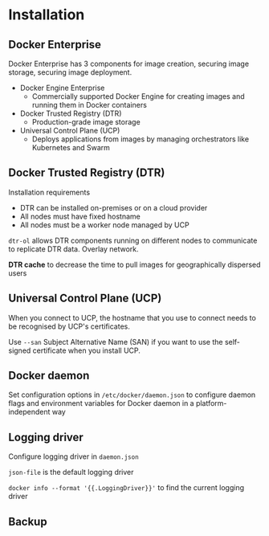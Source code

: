 # Installation

## Docker Enterprise

Docker Enterprise has 3 components for image creation, securing image storage, securing image deployment.

- Docker Engine Enterprise
  - Commercially supported Docker Engine for creating images and running them in Docker containers
- Docker Trusted Registry (DTR)
  - Production-grade image storage
- Universal Control Plane (UCP)
  - Deploys applications from images by managing orchestrators like Kubernetes and Swarm

## Docker Trusted Registry (DTR)

Installation requirements
- DTR can be installed on-premises or on a cloud provider
- All nodes must have fixed hostname
- All nodes must be a worker node managed by UCP

`dtr-ol` allows DTR components running on different nodes to communicate to replicate DTR data. Overlay network.

**DTR cache** to decrease the time to pull images for geographically dispersed users

## Universal Control Plane (UCP)

When you connect to UCP, the hostname that you use to connect needs to be recognised by UCP's certificates.

Use `--san` Subject Alternative Name (SAN) if you want to use the self-signed certificate when you install UCP.

## Docker daemon

Set configuration options in `/etc/docker/daemon.json` to configure daemon flags and environment variables for Docker
daemon in a platform-independent way

## Logging driver

Configure logging driver in `daemon.json`

`json-file` is the default logging driver

`docker info --format '{{.LoggingDriver}}'` to find the current logging driver

## Backup

